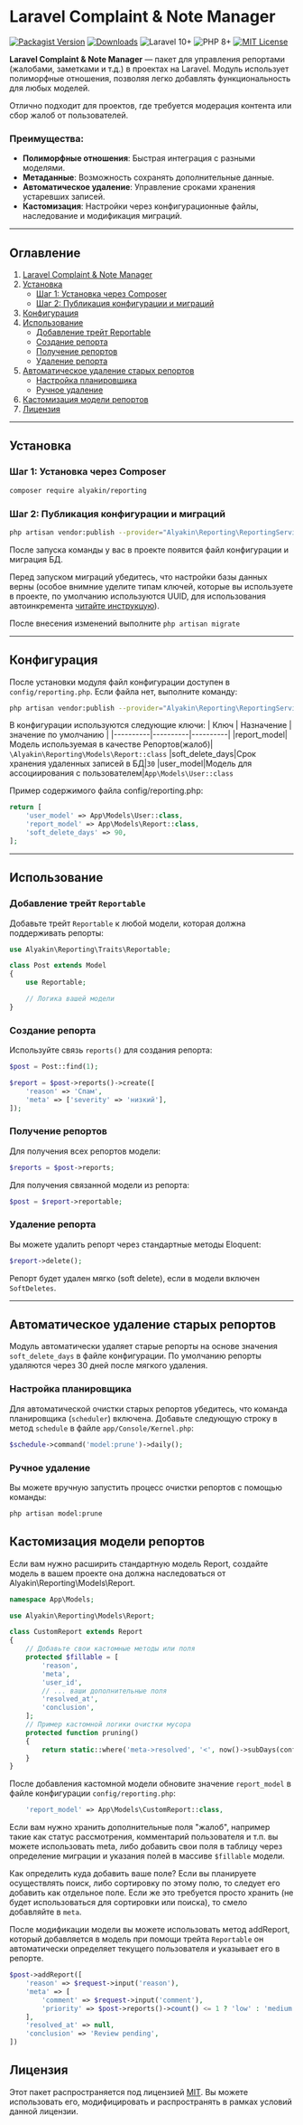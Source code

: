 # Laravel Complaint & Note Manager

[![Packagist Version](https://img.shields.io/packagist/v/alyakin/reporting)](https://packagist.org/packages/alyakin/reporting)
[![Downloads](https://img.shields.io/packagist/dt/alyakin/reporting)](https://packagist.org/packages/alyakin/reporting)
![Laravel 10+](https://img.shields.io/badge/Laravel-10%2B-orange)
![PHP 8+](https://img.shields.io/badge/PHP-8%2B-blue)
[![MIT License](https://img.shields.io/badge/license-MIT-green)](https://opensource.org/licenses/MIT)

**Laravel Complaint & Note Manager** — пакет для управления репортами (жалобами, заметками и т.д.) в проектах на Laravel. Модуль использует полиморфные отношения, позволяя легко добавлять функциональность для любых моделей.

Отлично подходит для проектов, где требуется модерация контента или сбор жалоб от пользователей.

### Преимущества:
- **Полиморфные отношения**: Быстрая интеграция с разными моделями.
- **Метаданные**: Возможность сохранять дополнительные данные.
- **Автоматическое удаление**: Управление сроками хранения устаревших записей.
- **Кастомизация**: Настройки через конфигурационные файлы, наследование и модификация миграций.

---

## Оглавление

1. [Laravel Complaint & Note Manager](#laravel-complaint--note-manager)
2. [Установка](#установка)
   - [Шаг 1: Установка через Composer](#шаг-1-установка-через-composer)
   - [Шаг 2: Публикация конфигурации и миграций](#шаг-2-публикация-конфигурации-и-миграций)
3. [Конфигурация](#конфигурация)
4. [Использование](#использование)
   - [Добавление трейт Reportable](#шаг-1-добавление-трейт-reportable)
   - [Создание репорта](#шаг-2-создание-репорта)
   - [Получение репортов](#шаг-3-получение-репортов)
   - [Удаление репорта](#дополнительный-пример-удаление-репорта)
5. [Автоматическое удаление старых репортов](#автоматическое-удаление-старых-репортов)
   - [Настройка планировщика](#настройка-планировщика)
   - [Ручное удаление](#ручное-удаление)
6. [Кастомизация модели репортов](#кастомизация-модели-репортов)
7. [Лицензия](#лицензия)

---

## Установка

### Шаг 1: Установка через Composer

```bash
composer require alyakin/reporting
```

### Шаг 2: Публикация конфигурации и миграций
```bash
php artisan vendor:publish --provider="Alyakin\Reporting\ReportingServiceProvider"
```
После запуска команды у вас в проекте появится файл конфигурации и миграция БД.

Перед запуском миграций убедитесь, что настройки базы данных верны (особое внимние уделите типам ключей, которые вы используете в проекте, по умолчанию используются UUID, для использования автоинкремента [читайте инструкцую](examples/usingAutoincrement.md)).

После внесения изменений выполните `php artisan migrate`

---

## Конфигурация

После установки модуля файл конфигурации доступен в `config/reporting.php`. Если файла нет, выполните команду:

```bash
php artisan vendor:publish --provider="Alyakin\Reporting\ReportingServiceProvider" --tag=config
```

В конфигурации используются следующие ключи:
| Ключ | Назначение |  значение по умолчанию  |
|----------|----------|----------|
|report_model|Модель используемая в качестве Репортов(жалоб)| `\Alyakin\Reporting\Models\Report::class`
|soft_delete_days|Срок хранения удаленных записей в БД|`30`
|user_model|Модель для ассоциирования с пользователем|`App\Models\User::class`


Пример содержимого файла config/reporting.php:

```php
return [
    'user_model' => App\Models\User::class,
    'report_model' => App\Models\Report::class,
    'soft_delete_days' => 90,
];
```



---

## Использование

### Добавление трейт `Reportable`

Добавьте трейт `Reportable` к любой модели, которая должна поддерживать репорты:

```php
use Alyakin\Reporting\Traits\Reportable;

class Post extends Model
{
    use Reportable;

    // Логика вашей модели
}
```

### Создание репорта

Используйте связь `reports()` для создания репорта:

```php
$post = Post::find(1);

$report = $post->reports()->create([
    'reason' => 'Спам',
    'meta' => ['severity' => 'низкий'],
]);
```

### Получение репортов

Для получения всех репортов модели:

```php
$reports = $post->reports;
```

Для получения связанной модели из репорта:

```php
$post = $report->reportable;
```

### Удаление репорта

Вы можете удалить репорт через стандартные методы Eloquent:

```php
$report->delete();
```

Репорт будет удален мягко (soft delete), если в модели включен `SoftDeletes`.

---

## Автоматическое удаление старых репортов

Модуль автоматически удаляет старые репорты на основе значения `soft_delete_days` в файле конфигурации. По умолчанию репорты удаляются через 30 дней после мягкого удаления.

### Настройка планировщика

Для автоматической очистки старых репортов убедитесь, что команда планировщика (`scheduler`) включена. Добавьте следующую строку в метод `schedule` в файле `app/Console/Kernel.php`:

```php
$schedule->command('model:prune')->daily();
```

### Ручное удаление

Вы можете вручную запустить процесс очистки репортов с помощью команды:

```bash
php artisan model:prune
```



## Кастомизация модели репортов

Если вам нужно расширить стандартную модель Report, создайте модель в вашем проекте она должна наследоваться от Alyakin\Reporting\Models\Report.

```php
namespace App\Models;

use Alyakin\Reporting\Models\Report;

class CustomReport extends Report
{
    // Добавьте свои кастомные методы или поля
    protected $fillable = [
        'reason',
        'meta',
        'user_id',
        // ... ваши дополнительные поля
        'resolved_at',
        'conclusion',
    ];
    // Пример кастомной логики очистки мусора
    protected function pruning()
    {
        return static::where('meta->resolved', '<', now()->subDays(config('reporting.soft_delete_days')));
    }
}
```
После добавления кастомной модели обновите значение `report_model` в файле конфигурации `config/reporting.php`:
```php
    'report_model' => App\Models\CustomReport::class,
```

Если вам нужно хранить дополнительные поля "жалоб", например такие как статус рассмотрения, комментарий пользователя и т.п. вы можете использовать meta, либо добавить свои поля в таблицу через определение миграции и указания полей в массиве `$fillable` модели.

Как определить куда добавить ваше поле? Если вы планируете осуществлять поиск, либо сортировку по этому полю, то следует его добавить как отдельное поле. Если же это требуется просто хранить (не будет использоваться для сортировки или поиска), то смело добавляйте в `meta`.

После модификации модели вы можете использовать метод addReport, который добавляется в модель при помощи трейта `Reportable` он автоматически определяет текущего пользователя и указывает его в репорте.
```php
$post->addReport([
    'reason' => $request->input('reason'),
    'meta' => [
        'comment' => $request->input('comment'),
        'priority' => $post->reports()->count() <= 1 ? 'low' : 'medium'
    ],
    'resolved_at' => null,
    'conclusion' => 'Review pending',
])
```
## Лицензия

Этот пакет распространяется под лицензией [MIT](https://opensource.org/licenses/MIT). Вы можете использовать его, модифицировать и распространять в рамках условий данной лицензии.
